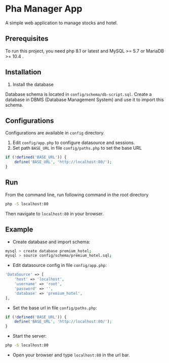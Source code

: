# Pha Manager App

A simple web application to manage stocks and hotel.

## Prerequisites

To run this project, you need php 8.1 or latest and MySQL >= 5.7 or MariaDB >= 10.4 .

## Installation

1. Install the database

Database schema is located in `config/schema/db-script.sql`. Create a database in DBMS (Database Management System) and use it to import this schema.

## Configurations 

Configurations are available in `config` directory. 

1. Edit `config/app.php` to configure datasource and sessions.
2. Set path `BASE_URL` in file `config/paths.php` to set the base URL
```php
if (!defined('BASE_URL')) {
    define('BASE_URL', 'http://localhost:80/');
}
```

## Run

From the command line, run following command in the root directory
```bash
php -S localhost:80
```
Then navigate to `localhost:80` in your browser.

## Example

- Create database and import schema:
```bash
mysql > create database premium_hotel;
mysql > source config/schema/premium_hotel.sql;
```
- Edit datasource config in file `config/app.php`:
```php
'DataSource' => [
    'host' => 'localhost',
    'username' => 'root',
    'password' => '',
    'database' => 'premium_hotel',
],
```
- Set the base url in file `config/paths.php`:
```php
if (!defined('BASE_URL')) {
    define('BASE_URL', 'http://localhost:80/');
}
```
- Start the server:

```bash
php -S localhost:80
```
- Open your browser and type `localhost:80` in the url bar.